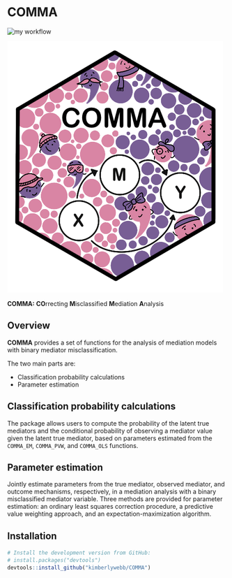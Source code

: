 # COMMA 

<!-- badges: start -->
![my workflow](https://github.com/kimberlywebb/COMMA/actions/workflows/r.yml/badge.svg)
<!-- badges: end -->

![ ](https://github.com/kimberlywebb/COMMA/blob/0c1c2c02f672d88543f2fc31a9813c242e24bfc6/COMMA_hex_sticker.png?raw=true)

**COMMA:** **CO**rrecting **M**isclassified **M**ediation **A**nalysis

Overview
--------------------------------------------------

**COMMA** provides a set of functions for the analysis of mediation models with binary mediator misclassification. 

The two main parts are:

- Classification probability calculations
- Parameter estimation 


Classification probability calculations
--------------------------------------------------
The package allows users to compute the probability of the latent true mediators and the conditional probability of observing a mediator value given the latent true mediator, based on parameters estimated from the `COMMA_EM`, `COMMA_PVW`, and `COMMA_OLS` functions.


Parameter estimation 
--------------------------------------------------
Jointly estimate parameters from the true mediator, observed mediator, and outcome mechanisms, respectively, in a mediation analysis with a binary misclassified mediator variable. Three methods are provided for parameter estimation: an ordinary least squares correction procedure, a predictive value weighting approach, and an expectation-maximization algorithm.

Installation
--------------------------------------------------

``` r
# Install the development version from GitHub:
# install.packages("devtools")
devtools::install_github("kimberlywebb/COMMA")
```
